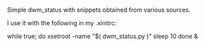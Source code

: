 Simple dwm_status with snippets obtained from various sources.

I use it with the following in my .xinitrc:

while true; do
    xsetroot -name "$( dwm_status.py )"
    sleep 10
done &

